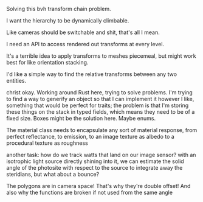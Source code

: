 Solving this bvh transform chain problem.

I want the hierarchy to be dynamically climbable.

Like cameras should be switchable and shit, that's all I mean.

I need an API to access rendered out transforms at every level.

It's a terrible idea to apply transforms to meshes piecemeal, but might work best for like orientation stacking.

I'd like a simple way to find the relative transforms between any two entities.



christ okay. Working around Rust here, trying to solve problems.
I'm trying to find a way to generify an object so that I can implement it however I like, something that would be perfect for traits; the problem is that I'm storing these things on the stack in typed fields, which means they need to be of a fixed size.
Boxes might be the solution here. Maybe enums.

The material class needs to encapsulate any sort of material response, from perfect reflectance, to emission, to an image texture as albedo to a procedural texture as roughness




another task:
how do we track watts that land on our image sensor?
with an isotrophic light source directly shining into it, we can estimate the solid angle of the photosite with respect to the source to integrate away the steridians, but what about a bounce?


The polygons are in camera space!
That's why they're double offset!
And also why the functions are broken if not used from the same angle